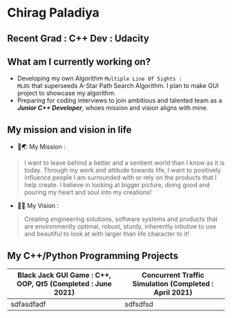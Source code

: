 # Chirag Paladiya

## Recent Grad : C++ Dev : Udacity

## What am I currently working on?
+ Developing my own Algorithm <code>Multiple Line Of Sights : MLOS</code> that superseeds A-Star Path Search Algorithm. I plan to make GUI project to showcase my algorithm.
+ Preparing for coding interviews to join ambitious and talented team as a ***Junior C++ Developer***, whoes mission and vision aligns with mine.

## My mission and vision in life
+ :dart::earth_asia: My Mission : 
> I want to leave behind a better and a sentient world than I know as it is today. Through my work and attitude towards life, I want to positively influence people I am surrounded with or rely on the products that I help create. I believe in looking at bigger picture, doing good and pouring my heart and soul into my creations!</br>
+ :dart::checkered_flag: My Vision : 
> Creating engineering solutions, software systems and products that are environmently optimal, robust, sturdy, inherently intiutive to use and beautiful to look at with larger than life character to it!</br>

## My C++/Python Programming Projects

| Black Jack GUI Game : C++, OOP, Qt5 (Completed : June 2021) | Concurrent Traffic Simulation (Completed : April 2021)|
| ----------------------------------------------------------- | ----------------------------------------------------- |
| sdfasdfadf| sdfsdfsd|








